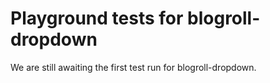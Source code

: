 # Playground tests for blogroll-dropdown
We are still awaiting the first test run for blogroll-dropdown.
